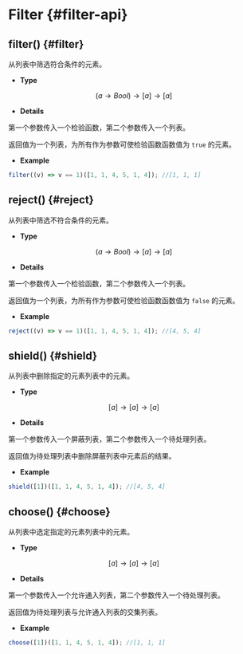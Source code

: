 # Filter {#filter-api}

## filter() {#filter}

从列表中筛选符合条件的元素。

- **Type**

$$(a\rightarrow Bool)\rightarrow [a]\rightarrow [a]$$

- **Details**

第一个参数传入一个检验函数，第二个参数传入一个列表。

返回值为一个列表，为所有作为参数可使检验函数函数值为 `true` 的元素。

- **Example**

```js
filter((v) => v == 1)([1, 1, 4, 5, 1, 4]); //[1, 1, 1]
```

## reject() {#reject}

从列表中筛选不符合条件的元素。

- **Type**

$$(a\rightarrow Bool)\rightarrow [a]\rightarrow [a]$$

- **Details**

第一个参数传入一个检验函数，第二个参数传入一个列表。

返回值为一个列表，为所有作为参数可使检验函数函数值为 `false` 的元素。

- **Example**

```js
reject((v) => v == 1)([1, 1, 4, 5, 1, 4]); //[4, 5, 4]
```

## shield() {#shield}

从列表中删除指定的元素列表中的元素。

- **Type**

$$[a]\rightarrow [a]\rightarrow [a]$$

- **Details**

第一个参数传入一个屏蔽列表，第二个参数传入一个待处理列表。

返回值为待处理列表中删除屏蔽列表中元素后的结果。

- **Example**

```js
shield([1])([1, 1, 4, 5, 1, 4]); //[4, 5, 4]
```

## choose() {#choose}

从列表中选定指定的元素列表中的元素。

- **Type**

$$[a]\rightarrow [a]\rightarrow [a]$$

- **Details**

第一个参数传入一个允许通入列表，第二个参数传入一个待处理列表。

返回值为待处理列表与允许通入列表的交集列表。

- **Example**

```js
choose([1])([1, 1, 4, 5, 1, 4]); //[1, 1, 1]
```
